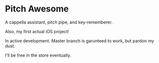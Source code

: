 # Pitch Awesome

A cappella assistant, pitch pipe, and key-rememberer. 

Also, my first actual iOS project! 

In active development. Master branch is garunteed to work, but pardon my dust. 

I'll be free in the store eventually. 
